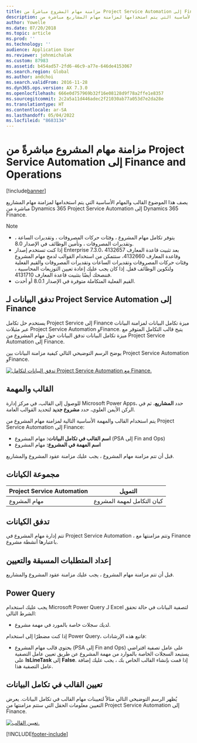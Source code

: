 ```yaml
---
title: مزامنة مهام المشروع مباشرةً من Project Service Automation إلى Finance and Operations
description: يصف هذا الموضوع القالب والمهام الأساسية التي يتم استخدامها لمزامنة مهام المشاريع مباشرة من Microsoft Dynamics 365 Project Service Automation إلى Dynamics 365 Finance.
author: Yowelle
ms.date: 07/20/2018
ms.topic: article
ms.prod: ''
ms.technology: ''
audience: Application User
ms.reviewer: johnmichalak
ms.custom: 87983
ms.assetid: b454ad57-2fd6-46c9-a77e-646de4153067
ms.search.region: Global
ms.author: andchoi
ms.search.validFrom: 2016-11-28
ms.dyn365.ops.version: AX 7.3.0
ms.openlocfilehash: 666e0d757969b32f16e08128d9f78a2ffe1e8357
ms.sourcegitcommit: 2c2a5a11d446adec2f21030ab77a053d7e2da28e
ms.translationtype: HT
ms.contentlocale: ar-SA
ms.lasthandoff: 05/04/2022
ms.locfileid: "8683134"
---
```

# <a name="synchronize-project-tasks-directly-from-project-service-automation-to-finance-and-operations"></a>مزامنة مهام المشروع مباشرةً من Project Service Automation إلى Finance and Operations

[!include[banner](../includes/banner.md)]

يصف هذا الموضوع القالب والمهام الأساسية التي يتم استخدامها لمزامنة مهام المشاريع مباشرة من Dynamics 365 Project Service Automation إلى Dynamics 365 Finance.

> [!NOTE]
> - يتوفر تكامل مهام المشروع ، وفئات حركات المصروفات ، وتقديرات الساعة ، وتقديرات المصروفات ، وتأمين الوظائف في الإصدار 8.0.
> - إذا كنت تستخدم إصدار Enterprise 7.3.0، بعد تثبيت قاعدة المعارف 4132657 وقاعدة المعارف 4132660، ستتمكن من استخدام القوالب لدمج مهام المشروع وفئات حركات المصروفات وتقديرات الساعات وتقديرات المصروفات والقيم الفعلية ولتكوين الوظائف قفل. إذا كان يجب عليك إعادة تعيين التوزيعات المحاسبية ، فننصحك أيضًا بتثبيت قاعدة المعارف 4131710.
> - القيم الفعلية المتكاملة متوفرة في الإصدار 8.0.1 أو أحدث.

## <a name="data-flow-for-project-service-automation-to-finance"></a>تدفق البيانات لـ Project Service Automation إلى Finance

يستخدم حل تكامل Project Service إلى Finance ميزة تكامل البيانات لمزامنة البيانات عبر مثيلات Project Service Automation وFinance. يتيح قالب التكامل المتوفر مع ميزة تكامل البيانات تدفق البيانات حول مهام المشروع من Project Service Automation إلى Finance.

يوضح الرسم التوضيحي التالي كيفية مزامنة البيانات بين Project Service Automation وFinance.

[![تدفق البيانات لتكامل Project Service Automation مع Finance.](./media/ProjectTasksFlow.png)](./media/ProjectTasksFlow.png)

## <a name="template-and-task"></a>القالب والمهمة

للوصول إلى القالب، في مركز إدارة Microsoft Power Apps، حدد **المشاريع**، ثم في الركن الأيمن العلوي، حدد **مشروع جديد** لتحديد القوالب العامة.

يتم استخدام القالب والمهمة الأساسية التالية لمزامنة مهام المشروع من Project Service Automation إلى Finance:

- **اسم القالب في تكامل البيانات:** مهام المشروع (PSA إلى Fin and Ops)
- **اسم المهمة في المشروع:** مهام المشروع

قبل أن تتم مزامنة مهام المشروع ، يجب عليك مزامنة عقود المشروع والمشاريع.

## <a name="entity-set"></a>مجموعة الكيانات

| Project Service Automation | التمويل                             |
|----------------------------|-------------------------------------|
| مهام المشروع              | كيان التكامل لمهمة المشروع |

## <a name="entity-flow"></a>تدفق الكيانات

تتم إدارة مهام المشروع في Project Service Automation ، وتتم مزامنتها مع Finance باعتبارها أنشطة مشروع.

## <a name="prerequisites-and-mapping-setup"></a>إعداد المتطلبات المسبقة والتعيين

قبل أن تتم مزامنة مهام المشروع ، يجب عليك مزامنة عقود المشروع والمشاريع.

## <a name="power-query"></a>Power Query

يجب عليك استخدام Microsoft Power Query لـ Excel لتصفية البيانات في حالة تحقق الشرط التالي:

- لديك سجلات خاصة بالمورد في مهمة مشروع.

إذا كنت مضطرًا إلى استخدام Power Query، فاتبع هذه الإرشادات:

- يحتوي قالب مهام المشروع (PSA إلى Fin and Ops) على عامل تصفية افتراضي يستبعد السجلات الخاصة بالموارد من مهمة المشروع عن طريق تعيين عامل التصفية على **IsLineTask** إلى **False**. إذا قمت بإنشاء القالب الخاص بك ، يجب عليك إضافة عامل التصفية هذا.

## <a name="template-mapping-in-data-integration"></a>تعيين القالب في تكامل البيانات

يُظهر الرسم التوضيحي التالي مثالاً لتعيينات مهام القالب في تكامل البيانات. يعرض التعيين معلومات الحقل التي ستتم مزامنتها من Project Service Automation إلى Finance.

[![تعيين القالب.](./media/ProjectTasksMapping.png)](./media/ProjectTasksMapping.png)


[!INCLUDE[footer-include](../includes/footer-banner.md)]